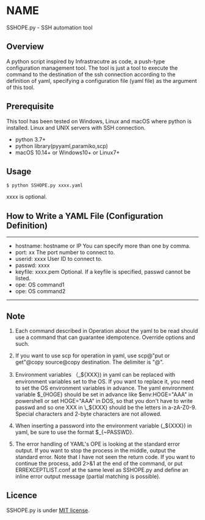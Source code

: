 # NAME

SSHOPE.py - SSH automation tool


## Overview

A python script inspired by Infrastracutre as code, a push-type configuration management tool.
The tool is just a tool to execute the command to the destination of the ssh connection according to the definition of yaml, specifying a configuration file (yaml file) as the argument of this tool.

## Prerequisite

This tool has been tested on Windows, Linux and macOS where python is installed.
Linux and UNIX servers with SSH connection.

* python 3.7+
* python library(pyyaml,paramiko,scp)
* macOS 10.14+ or Windows10+ or Linux7+

## Usage

    $ python SSHOPE.py xxxx.yaml


xxxx is optional.


## How to Write a YAML File (Configuration Definition)

---
  - hostname: 		      hostname or IP  You can specify more than one by comma.
  - port: xx                  The port number to connect to.
  - userid: xxxx              User ID to connect to.
  - passwd: xxxx
  - keyfile: xxxx.pem         Optional. If a keyfile is specified, passwd cannot be listed.
  - ope: OS command1
  - ope: OS command2
---

## Note

1) Each command described in Operation about the yaml to be read should use a command that can guarantee idempotence. Override options and such.

2) If you want to use scp for operation in yaml, use scp@"put or get"@copy source@copy destination. The delimiter is "@".

3) Environment variables （\_${XXX}) in yaml can be replaced with environment variables set to the OS. If you want to replace it, you need to set the OS environment variables in advance. The yaml environment variable $\_{HOGE} should be set in advance like $env:HOGE="AAA" in powershell or set HOGE="AAA" in DOS, so that you don't have to write passwd and so one
XXX in \_${XXX} should be the letters in a-zA-Z0-9. Special characters and 2-byte characters are not allowed.

4) When inserting a password into the environment variable (\_${XXX}) in yaml, be sure to use the format $\_{~PASSWD}.

5) The error handling of YAML's OPE is looking at the standard error output. If you want to stop the process in the middle, output the standard error. Note that I have not seen the return code. If you want to continue the process, add 2>&1 at the end of the command, or put ERREXCEPTLIST.conf at the same level as SSHOPE.py and define an inline error output message (partial matching is possible).

## Licence

SSHOPE.py is under [MIT license](https://en.wikipedia.org/wiki/MIT_License).


